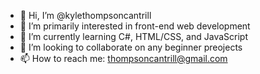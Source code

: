 - 👋 Hi, I’m @kylethompsoncantrill
- 👀 I’m primarily interested in front-end web development
- 🌱 I’m currently learning C#, HTML/CSS, and JavaScript
- 💞️ I’m looking to collaborate on any beginner preojects
- 📫 How to reach me: thompsoncantrill@gmail.com

<!---
kylethompsoncantrill/kylethompsoncantrill is a ✨ special ✨ repository because its `README.md` (this file) appears on your GitHub profile.
You can click the Preview link to take a look at your changes.
--->
